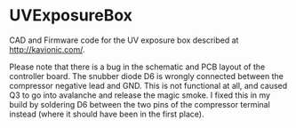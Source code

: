 # UVExposureBox
CAD and Firmware code for the UV exposure box described at http://kavionic.com/.

Please note that there is a bug in the schematic and PCB layout of the controller board.
The snubber diode D6 is wrongly connected between the compressor negative lead and GND.
This is not functional at all, and caused Q3 to go into avalanche and release the magic smoke.
I fixed this in my build by soldering D6 between the two pins of the compressor terminal instead
(where it should have been in the first place).
